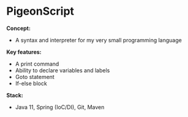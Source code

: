 # **PigeonScript**

**Concept:**
- A syntax and interpreter for my very small programming language

**Key features:**
- A print command
- Ability to declare variables and labels
- Goto statement
- If-else block

**Stack:**
- Java 11, Spring (IoC/DI), Git, Maven
